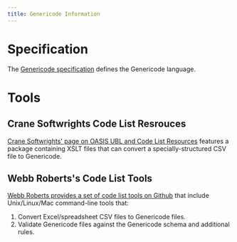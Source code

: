 ```yaml
---
title: Genericode Information
---
```


# Specification

The [Genericode specification](http://docs.oasis-open.org/codelist/cs-genericode-1.0/doc/oasis-code-list-representation-genericode.html)
defines the Genericode language.

# Tools

## Crane Softwrights Code List Resrouces

[Crane Softwrights' page on OASIS UBL and Code List
Resources](http://www.cranesoftwrights.com/resources/ubl/index.htm#codelist)
features a package containing XSLT files that can convert a specially-structured
CSV file to Genericode.

## Webb Roberts's Code List Tools

[Webb Roberts provides a set of code list tools on
Github](https://github.com/webb/code-list-tools/releases) that include
Unix/Linux/Mac command-line tools that:

  1. Convert Excel/spreadsheet CSV files to Genericode files.
  2. Validate Genericode files against the Genericode schema and additional rules.


